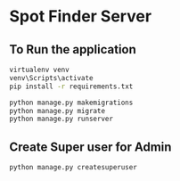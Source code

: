 # Spot Finder Server

## To Run the application

```bash
virtualenv venv
venv\Scripts\activate
pip install -r requirements.txt
```

```bash
python manage.py makemigrations
python manage.py migrate
python manage.py runserver
```

## Create Super user for Admin

```bash
python manage.py createsuperuser
```
